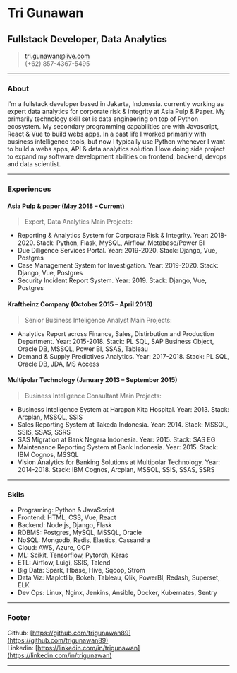 # Tri Gunawan
## Fullstack Developer, Data Analytics

> [tri.gunawan@live.com](tri.gunawan@live.com)  
> (+62) 857-4367-5495

------

### About

I'm a fullstack developer based in Jakarta, Indonesia. currently working as expert data analytics for corporate risk & integrity at Asia Pulp & Paper. My primarily technology skill set is data engineering on top of Python ecosystem. My secondary programming capabilities are with Javascript, React & Vue to build webs apps. In a past life I worked primarily with business intelligence tools, but now I typically use Python whenever I want to build a webs apps, API & data analytics solution.I love doing side project to expand my software development abilities on frontend, backend, devops and data scientist.
                 

------

### Experiences

#### Asia Pulp & paper (May 2018 – Current)
> Expert, Data Analytics
Main Projects:
* Reporting & Analytics System for Corporate Risk & Integrity. Year: 2018-2020. Stack: Python, Flask, MySQL, Airflow, Metabase/Power BI
* Due Diligence Services Portal. Year: 2019-2020. Stack: Django, Vue, Postgres
* Case Management System for Investigation. Year: 2019-2020. Stack: Django, Vue, Postgres
* Security Incident Report System. Year: 2019. Stack: Django, Vue, Postgres

#### Kraftheinz Company (October 2015 – April 2018)
> Senior Business Inteligence Analyst
Main Projects:
* Analytics Report across Finance, Sales, Distirbution and Production Department. Year: 2015-2018. Stack: PL SQL, SAP Business Object, Oracle DB, MSSQL, Power BI, SSAS, Tableau  
* Demand & Supply Predictives Analytics. Year: 2017-2018. Stack: PL SQL, Oracle DB, JDA, MS Access


#### Multipolar Technology (January 2013 – September 2015)
> Business Inteligence Consultant
Main Projects:
* Business Inteligence System at Harapan Kita Hospital. Year: 2013. Stack: Arcplan, MSSQL, SSIS
* Sales Reporting System at Takeda Indonesia. Year: 2014. Stack: MSSQL, SSIS, SSAS, SSRS 
* SAS Migration at Bank Negara Indonesia. Year: 2015. Stack: SAS EG
* Maintenance Reporting System at Bank Indonesia. Year: 2015. Stack: IBM Cognos, MSSQL
* Vision Analytics for Banking Solutions at Multipolar Technology. Year: 2014-2018. Stack: IBM Cognos, Arcplan, MSSQL, SSIS, SSAS, SSRS

-------

### Skils 

* Programing: Python & JavaScript
* Frontend: HTML, CSS, Vue, React
* Backend: Node.js, Django, Flask
* RDBMS: Postgres, MySQL, MSSQL, Oracle
* NoSQL: Mongodb, Redis, Elastics, Cassandra
* Cloud: AWS, Azure, GCP
* ML: Scikit, Tensorflow, Pytorch, Keras
* ETL: Airflow, Luigi, SSIS, Talend      
* Big Data: Spark, Hbase, Hive, Sqoop, Strom   
* Data Viz: Maplotlib, Bokeh, Tableau, Qlik, PowerBI, Redash, Superset, ELK 
* Dev Ops: Linux, Nginx, Jenkins, Ansible, Docker, Kubernates, Sentry  

------

### Footer 

Github: [https://github.com/trigunawan89](https://github.com/trigunawan89)  
Linkedin: [https://linkedin.com/in/trigunawan](https://linkedin.com/in/trigunawan)

------
